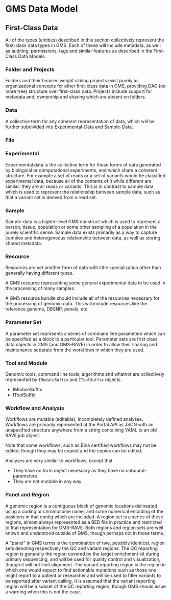# GMS Data Model

## First-Class Data

All of the types (entities) described in this section collectively represent the first-class data types in GMS.
Each of these will include metadata, as well as auditing, permissions, tags and similar features as described in the
First-Class Data Models.

### Folder and Projects

Folders and their heavier-weight sibling projects exist purely as organizational concepts for other first-class data in
GMS, providing DAG (no more tree) structure over first-class data.
Projects include support for metadata and, ownership and sharing which are absent on folders.

### Data

A collective term for any coherent representation of data, which will be further subdivided into Experimental-Data and
Sample-Data.

### File

### Experimental

Experimental data is the collective term for those forms of data generated by biological or computational experiments,
and which share a coherent structure.
For example a set of reads or a set of variants would be classified experimental data, because all of the contents of it
while different are similar: they are all reads or variants.
This is in contrast to sample data which is used to represent the relationship between sample data, such as that a
variant set is derived from a read set.

### Sample

Sample-data is a higher-level GMS construct which is used to represent a person, tissue, population or some other
sampling of a population in the purely scientific sense. Sample data exists primarily as a way to capture complex and
heterogeneous relationship between data, as well as storing shared metadata.

### Resource

Resources are yet another form of data with little specialization other than generally having different types.

A GMS resource representing some general experimental data to be used in the processing of many samples.

A GMS resource bundle should include all of the resources necessary for the processing of genomic data.
This will include resources like the reference genome, DBSNP, panels, etc.

### Parameter Set

A parameter set represents a series of command line parameters which can be specified as a block to a particular tool.
Parameter sets are first class data objects in GMS (and GMS-RAVE) in order to allow their sharing and maintenance
separate from the workflows in which they are used.

### Tool and Module

Genomic tools, command line tools, algorithms and whatnot are collectively represented by `IModuleSuffix` and
`IToolSuffix` objects.
* IModuleSuffix
* IToolSuffix

### Workflow and Analysis

Workflows are mutable (editable), incompletely defined analyses.
Workflows are primarily represented at the Portal API as JSON with an unspecified structure anywhere from a string
containing YAML to an old RAVE job object.

Note that some workflows, such as Bina certified workflows may not be edited, though they may be copied and the copies
can be edited.

Analyses are very similar to workflows, except that
* They have no form object necessary as they have no unbound-parameters
* They are not mutable in any way

### Panel and Region

A genomic region is a contiguous block of genomic locations delineated using a coding or chromosome name, and some
numerical encoding of the positions in that contig which are included.
A region set is a series of these regions, almost always represented as a BED file in practice and restricted to that
representation for GMS-RAVE.
Both regions and region sets are well known and understood outside of GMS, though perhaps not in those terms.

A "panel" in GMS terms is the combination of two, possibly identical, region sets denoting respectively the QC and
variant regions.
The QC reporting region is generally the region covered by the target enrichment kit during primary sequencing, and will
be used for quality control and visualization, though it will not limit alignment.
The variant reporting region is the region in which one would expect to find actionable mutations such as those one
might report to a patient or researcher and will be used to filter variants to be reported after variant calling.
It is assumed that the variant reporting region will be a subset of the QC reporting region, though GMS should issue a
warning when this is not the case.

